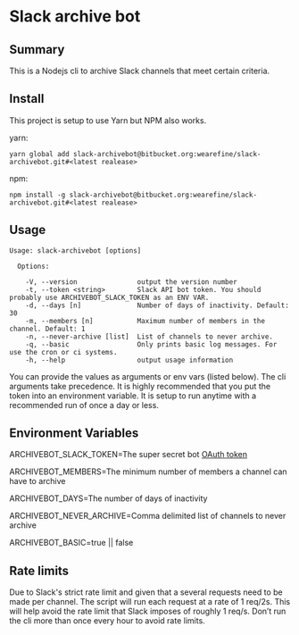 Slack archive bot
================

## Summary

This is a Nodejs cli to archive Slack channels that meet certain criteria.

## Install

This project is setup to use Yarn but NPM also works.

yarn:
```
yarn global add slack-archivebot@bitbucket.org:wearefine/slack-archivebot.git#<latest realease>
```
npm:
```
npm install -g slack-archivebot@bitbucket.org:wearefine/slack-archivebot.git#<latest realease>
```

## Usage

```
Usage: slack-archivebot [options]

  Options:

    -V, --version               output the version number
    -t, --token <string>        Slack API bot token. You should probably use ARCHIVEBOT_SLACK_TOKEN as an ENV VAR.
    -d, --days [n]              Number of days of inactivity. Default: 30
    -m, --members [n]           Maximum number of members in the channel. Default: 1
    -n, --never-archive [list]  List of channels to never archive.
    -q, --basic                 Only prints basic log messages. For use the cron or ci systems.
    -h, --help                  output usage information
```
You can provide the values as arguments or env vars (listed below). The cli arguments take precedence. It is highly recommended that you put the token into an environment variable. It is setup to run anytime with a recommended run of once a day or less. 

## Environment Variables
ARCHIVEBOT_SLACK_TOKEN=The super secret bot [OAuth token](https://api.slack.com/apps)

ARCHIVEBOT_MEMBERS=The minimum number of members a channel can have to archive

ARCHIVEBOT_DAYS=The number of days of inactivity

ARCHIVEBOT_NEVER_ARCHIVE=Comma delimited list of channels to never archive

ARCHIVEBOT_BASIC=true || false

## Rate limits

Due to Slack's strict rate limit and given that a several requests need to be made per channel. The script will run each request at a rate of 1 req/2s. This will help avoid the rate limit that Slack imposes of roughly 1 req/s. Don’t run the cli more than once every hour to avoid rate limits.

